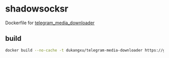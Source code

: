 # shadowsocksr

Dockerfile for [telegram_media_downloader](https://github.com/Dineshkarthik/telegram_media_downloader)

## build
```bash
docker build --no-cache -t dukangxu/telegram-media-downloader https://github.com/dukangxu/Dockerfile.git#master:telegram_media_downloader
```